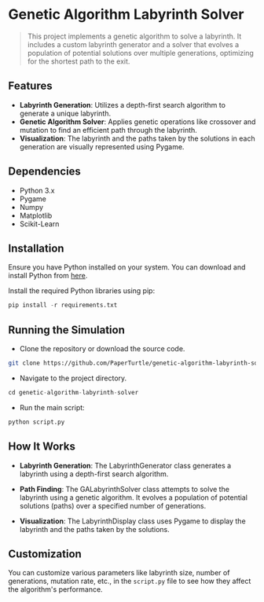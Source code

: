 # Genetic Algorithm Labyrinth Solver

> This project implements a genetic algorithm to solve a labyrinth. It includes a custom labyrinth generator and a solver that evolves a population of potential solutions over multiple generations, optimizing for the shortest path to the exit.

## Features

-  **Labyrinth Generation**: Utilizes a depth-first search algorithm to generate a unique labyrinth.
-  **Genetic Algorithm Solver**: Applies genetic operations like crossover and mutation to find an efficient path through the labyrinth.
-  **Visualization**: The labyrinth and the paths taken by the solutions in each generation are visually represented using Pygame.

## Dependencies

-  Python 3.x
-  Pygame
-  Numpy
-  Matplotlib
-  Scikit-Learn

## Installation

Ensure you have Python installed on your system. You can download and install Python from [here](https://www.python.org/downloads/).

Install the required Python libraries using pip:

```python
pip install -r requirements.txt
```

## Running the Simulation

-  Clone the repository or download the source code.

```bash
git clone https://github.com/PaperTurtle/genetic-algorithm-labyrinth-solver.git
```

-  Navigate to the project directory.

```python
cd genetic-algorithm-labyrinth-solver
```

-  Run the main script:

```python
python script.py
```

## How It Works

-  **Labyrinth Generation**: The LabyrinthGenerator class generates a labyrinth using a depth-first search algorithm.

-  **Path Finding**: The GALabyrinthSolver class attempts to solve the labyrinth using a genetic algorithm. It evolves a population of potential solutions (paths) over a specified number of generations.

-  **Visualization**: The LabyrinthDisplay class uses Pygame to display the labyrinth and the paths taken by the solutions.

## Customization

You can customize various parameters like labyrinth size, number of generations, mutation rate, etc., in the `script.py` file to see how they affect the algorithm's performance.
